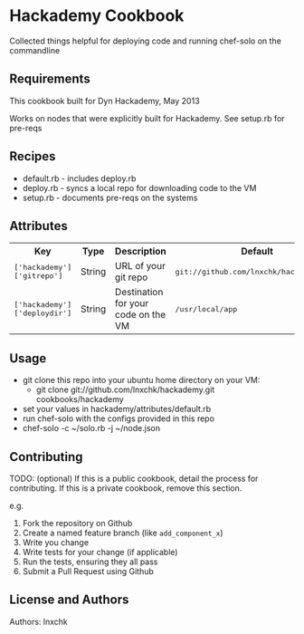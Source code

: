 Hackademy Cookbook
===============
Collected things helpful for deploying code and running
chef-solo on the commandline


Requirements
------------
This cookbook built for Dyn Hackademy, May 2013

Works on nodes that were explicitly built for Hackademy.
See setup.rb for pre-reqs


Recipes
-------

* default.rb - includes deploy.rb
* deploy.rb - syncs a local repo for downloading code to the VM
* setup.rb - documents pre-reqs on the systems

Attributes
----------


<table>
  <tr>
    <th>Key</th>
    <th>Type</th>
    <th>Description</th>
    <th>Default</th>
  </tr>
  <tr>
    <td><tt>['hackademy']['gitrepo']</tt></td>
    <td>String</td>
    <td>URL of your git repo</td>
    <td><tt>git://github.com/lnxchk/hackademy.git</tt></td>
  </tr>
  <tr>
    <td><tt>['hackademy']['deploydir']</tt></td>
    <td>String</td>
    <td>Destination for your code on the VM</td>
    <td><tt>/usr/local/app</tt></td>
  </tr>
</table>

Usage
-----

* git clone this repo into your ubuntu home directory on your VM: 
    - git clone git://github.com/lnxchk/hackademy.git cookbooks/hackademy
* set your values in hackademy/attributes/default.rb
* run chef-solo with the configs provided in this repo
* chef-solo -c ~/solo.rb -j ~/node.json

Contributing
------------
TODO: (optional) If this is a public cookbook, detail the process for contributing. If this is a private cookbook, remove this section.

e.g.
1. Fork the repository on Github
2. Create a named feature branch (like `add_component_x`)
3. Write you change
4. Write tests for your change (if applicable)
5. Run the tests, ensuring they all pass
6. Submit a Pull Request using Github

License and Authors
-------------------
Authors: lnxchk
